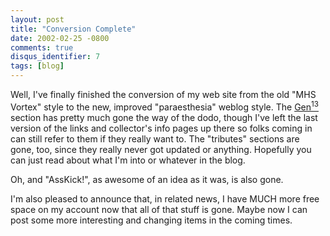 ```yaml
---
layout: post
title: "Conversion Complete"
date: 2002-02-25 -0800
comments: true
disqus_identifier: 7
tags: [blog]
---
```

Well, I've finally finished the conversion of my web site from the old
"MHS Vortex" style to the new, improved "paraesthesia" weblog style. The
[Gen<sup>13</sup>](/gen13/) section has pretty much gone the way of the dodo,
though I've left the last version of the links and collector's info
pages up there so folks coming in can still refer to them if they really
want to. The "tributes" sections are gone, too, since they really never
got updated or anything. Hopefully you can just read about what I'm into
or whatever in the blog.

 Oh, and "AssKick!", as awesome of an idea as it was, is also gone.

 I'm also pleased to announce that, in related news, I have MUCH more
free space on my account now that all of that stuff is gone. Maybe now I
can post some more interesting and changing items in the coming times.
